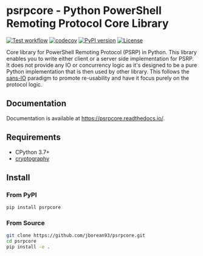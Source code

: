 # psrpcore - Python PowerShell Remoting Protocol Core Library

[![Test workflow](https://github.com/jborean93/psrpcore/actions/workflows/ci.yml/badge.svg)](https://github.com/jborean93/psrpcore/actions/workflows/ci.yml)
[![codecov](https://codecov.io/gh/jborean93/psrpcore/branch/main/graph/badge.svg?token=UEA7VoocS5)](https://codecov.io/gh/jborean93/psrpcore)
[![PyPI version](https://badge.fury.io/py/psrpcore.svg)](https://badge.fury.io/py/psrpcore)
[![License](https://img.shields.io/badge/license-MIT-blue.svg)](https://github.com/jborean93/PSAccessToken/blob/main/LICENSE)

Core library for PowerShell Remoting Protocol (PSRP) in Python.
This library enables you to write either client or a server side implementation for PSRP.
It does not provide any IO or concurrency logic as it's designed to be a pure Python implementation that is then used by other library.
This follows the [sans-IO](https://sans-io.readthedocs.io/) paradigm to promote re-usability and have it focus purely on the protocol logic.


## Documentation

Documentation is available at https://psrpcore.readthedocs.io/.


## Requirements

* CPython 3.7+
* [cryptography](https://github.com/pyca/cryptography)


## Install

### From PyPI

```bash
pip install psrpcore
```

### From Source

```bash
git clone https://github.com/jborean93/psrpcore.git
cd psrpcore
pip install -e .
```
